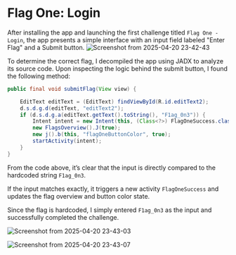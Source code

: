 # Flag One: Login

After installing the app and launching the first challenge titled `Flag One - Login`, the app presents a simple interface with an input field labeled "Enter Flag" and a Submit button.
![Screenshot from 2025-04-20 23-42-43](https://github.com/user-attachments/assets/526c0e7c-8f87-46f1-9ca7-b996359f0695)

To determine the correct flag, I decompiled the app using JADX to analyze its source code. Upon inspecting the logic behind the submit button, I found the following method:
```java
public final void submitFlag(View view) {

    EditText editText = (EditText) findViewById(R.id.editText2);
    d.s.d.g.d(editText, "editText2");
    if (d.s.d.g.a(editText.getText().toString(), "F1ag_0n3")) {
        Intent intent = new Intent(this, (Class<?>) FlagOneSuccess.class);
        new FlagsOverview().J(true);
        new j().b(this, "flagOneButtonColor", true);
        startActivity(intent);
    }
}
```
From the code above, it’s clear that the input is directly compared to the hardcoded string `F1ag_0n3`. 


If the input matches exactly, it triggers a new activity `FlagOneSuccess` and updates the flag overview and button color state.

Since the flag is hardcoded, I simply entered `F1ag_0n3` as the input and successfully completed the challenge.

![Screenshot from 2025-04-20 23-43-03](https://github.com/user-attachments/assets/51bbf911-baf4-4131-9c77-7cccf6ac9e8b)

![Screenshot from 2025-04-20 23-43-07](https://github.com/user-attachments/assets/71373482-0abf-4887-b3ce-4fce48cd2f72)
